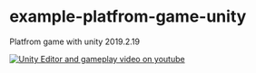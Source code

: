 # example-platfrom-game-unity
Platfrom game with unity 2019.2.19


[![Unity Editor and gameplay video on youtube ](https://i.ytimg.com/vi/JNYoJOGui6k/hqdefault.jpg)](https://youtu.be/JNYoJOGui6k "Unity Editor and gameplay video on youtube")
